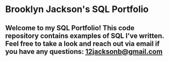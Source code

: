 # Brooklyn Jackson's SQL Portfolio 

## Welcome to my SQL Portfolio! This code repository contains examples of SQL I've written. Feel free to take a look and reach out via email if you have any questions: 12jacksonb@gmail.com
